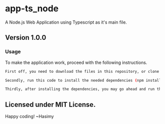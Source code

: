 # app-ts_node
A Node.js Web Application using Typescript as it's main file.

## Version 1.0.0

### Usage

To make the application work, proceed with the following instructions.

```sh
First off, you need to download the files in this repository, or clone it.

Secondly, run this code to install the needed dependencies (npm install --save)

Thirdly, after installing the dependencies, you may go ahead and run the app with the command (npm run dev).

```

## Licensed under MIT License.

Happy coding!
~Hasimy
